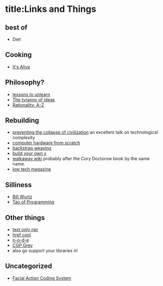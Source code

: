 title:Links and Things
===

## best of
* Diet

## Cooking
* [It's Alive](https://www.youtube.com/watch?v=35Y06i7HnVo&list=PLKtIunYVkv_SUyXj_6Fe53okfzM9yVq1F)

## Philosophy?
* [lessons to unlearn](http://paulgraham.com/lesson.html)
* [The tyranny of ideas](https://nadiaeghbal.com/ideas)
* [Rationality: A-Z](https://www.lesswrong.com/rationality)

## Rebuilding
* [preventing the collapse of civilization](https://www.youtube.com/watch?v=pW-SOdj4Kkk) an excellent talk on technological complexity
* [computer hardware from scratch](https://simplifier.neocities.org/)
* [backstrap weaving](https://threadsofperu.com/pages/backstrap-weaving-in-peru)
* [build your own x](https://github.com/danistefanovic/build-your-own-x)
* [walkaway wiki](http://walkaway.wiki/) probably after the Cory Doctorow book by the same name.
* [low tech magazine](https://solar.lowtechmagazine.com/)


## Silliness
* [Bill Wurtz](https://billwurtz.com/)
* [Tao of Programming](https://www.mit.edu/~xela/tao.html)


## Other things
* [text only npr](https://text.npr.org/)
* [href cool](https://href.cool/)
* [n-o-d-e](https://n-o-d-e.net/)
* [CGP Grey](https://www.youtube.com/user/CGPGrey)
* also go support your libraries irl


## Uncategorized
* [Facial Action Coding System](https://en.wikipedia.org/wiki/Facial_Action_Coding_System)
